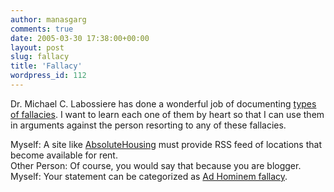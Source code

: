 ```yaml
---
author: manasgarg
comments: true
date: 2005-03-30 17:38:00+00:00
layout: post
slug: fallacy
title: 'Fallacy'
wordpress_id: 112
---
```


Dr. Michael C. Labossiere has done a wonderful job of documenting [types of fallacies](http://www.nizkor.org/features/fallacies/). I want to learn each one of them by heart so that I can use them in arguments against the person resorting to any of these fallacies.  

Myself: A site like [AbsoluteHousing](http://www.absolutehousing.com) must provide RSS feed of locations that become available for rent.  
Other Person: Of course, you would say that because you are blogger.  
Myself: Your statement can be categorized as [Ad Hominem fallacy](http://www.nizkor.org/features/fallacies/ad-hominem.html).
